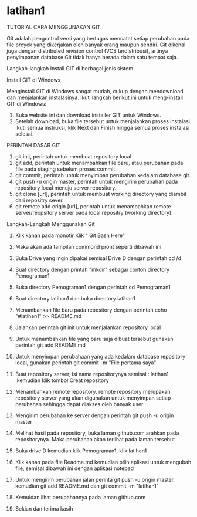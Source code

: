 # latihan1

TUTORIAL CARA MENGGUNAKAN GIT

Git adalah pengontrol versi yang bertugas mencatat setiap perubahan pada file proyek yang dikerjakan oleh banyak orang maupun sendiri. Git dikenal juga dengan distributed revision control (VCS terdistribusi), artinya penyimpanan database Git tidak hanya berada dalam satu tempat saja.

Langkah-langkah Install GIT di berbagai jenis sistem

Install GIT di Windows

Menginstall GIT di Windows sangat mudah, cukup dengan mendownload dan menjalankan instalasinya. Ikuti langkah berikut ini untuk meng-install GIT di Windows:

1. Buka website ini dan download installer GIT untuk Windows.
2. Setelah download, buka file tersebut untuk menjalankan proses instalasi. Ikuti semua instruksi, klik Next dan Finish hingga semua  proses instalasi selesai.

PERINTAH DASAR GIT

1. git init, perintah untuk membuat repository local
2. git add, perintah untuk menambahkan file baru, atau perubahan pada file pada staging sebelum proses commit.
3. git commit, perintah untuk menyimpan perubahan kedalam database git.
4. git push -u origin master, perintah untuk mengirim perubahan pada repository local menuju server repository.
5. git clone [url], perintah untuk membuat working directory yang diambil dari repositry sever.
6. git remote add origin [url], perintah untuk menambahkan remote server/reopsitory server pada local repositry (working directory).

Langkah-Langkah Menggunakan Git

1. Klik kanan pada monotir Klik " Git Bash Here"


2. Maka akan ada tampilan commond pront seperti dibawah ini


3. Buka Drive yang ingin dipakai semisal Drive D dengan perintah cd /d 


4. Buat directory dengan printah "mkdir" sebagai contoh directory Pemograman1 


5. Buka directory Pemograman1 dengan perintah cd Pemograman1


6. Buat directory latihan1 dan buka directory latihan1


7. Menambahkan file baru pada repository dengan perintah echo "#latihan1" >> README.md


8. Jalankan perintah git init untuk menjalankan repository local


9. Untuk menambahkan file yang baru saja dibuat tersebut gunakan perintah git add README.md


10. Untuk menyimpan perubahaan yang ada kedalam database repository local, gunakan perintah git commit -m "File pertama saya"


11. Buat repository server, isi nama repositorynya semisal : latihan1 ,kemudian klik tombol Creat repository


12. Menambahkan remote repository. remote repository merupakan repository server yang akan digunakan untuk menyimpan setiap perubahan  sehingga dapat diakses oleh banyak user.


13. Mengirim perubahan ke server dengan perintah git push -u origin master 


14. Melihat hasil pada repository, buka laman github.com arahkan pada repositorynya. Maka perubahan akan terlihat pada laman tersebut 


15. Buka drive D kemudian klik Pemograman1, klik latihan1


16. Klik kanan pada file Readme.md kemudian pilih aplikasi untuk mengubah file, semisal dibawah ini dengan aplikasi notepad


17. Untuk mengirim perubahan jalan perinta git push -u origin master, kemudian git add README.md dan git commit -m "latihan1"


18. Kemuidan lihat perubahannya pada laman github.com 


18. Sekian dan terima kasih 
